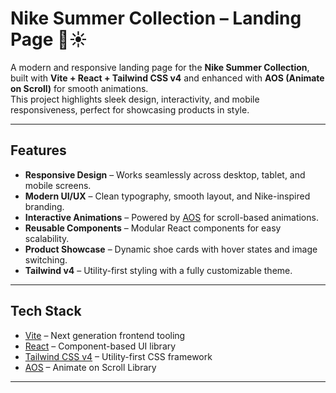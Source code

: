 # Nike Summer Collection – Landing Page 👟☀️

A modern and responsive landing page for the **Nike Summer Collection**, built with **Vite + React + Tailwind CSS v4** and enhanced with **AOS (Animate on Scroll)** for smooth animations.  
This project highlights sleek design, interactivity, and mobile responsiveness, perfect for showcasing products in style.

---

## Features
- **Responsive Design** – Works seamlessly across desktop, tablet, and mobile screens.  
- **Modern UI/UX** – Clean typography, smooth layout, and Nike-inspired branding.  
- **Interactive Animations** – Powered by [AOS](https://michalsnik.github.io/aos/) for scroll-based animations.  
- **Reusable Components** – Modular React components for easy scalability.  
- **Product Showcase** – Dynamic shoe cards with hover states and image switching.  
- **Tailwind v4** – Utility-first styling with a fully customizable theme.

---

## Tech Stack
- [Vite](https://vitejs.dev/) – Next generation frontend tooling  
- [React](https://react.dev/) – Component-based UI library  
- [Tailwind CSS v4](https://tailwindcss.com/) – Utility-first CSS framework  
- [AOS](https://www.npmjs.com/package/aos) – Animate on Scroll Library  

---